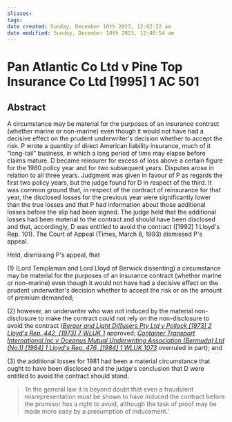 ```yaml
---
aliases: 
tags: 
date created: Sunday, December 10th 2023, 12:02:22 am
date modified: Sunday, December 10th 2023, 12:40:54 am
---
```


# Pan Atlantic Co Ltd v Pine Top Insurance Co Ltd [1995] 1 AC 501

## Abstract

A circumstance may be material for the purposes of an insurance contract (whether marine or non-marine) even though it would not have had a decisive effect on the prudent underwriter's decision whether to accept the risk. P wrote a quantity of direct American liability insurance, much of it “long-tail” business, in which a long period of time may elapse before claims mature. D became reinsurer for excess of loss above a certain figure for the 1980 policy year and for two subsequent years. Disputes arose in relation to all three years. Judgment was given in favour of P as regards the first two policy years, but the judge found for D in respect of the third. It was common ground that, in respect of the contract of reinsurance for that year, the disclosed losses for the previous year were significantly lower than the true losses and that P had information about those additional losses before the slip had been signed. The judge held that the additional losses had been material to the contract and should have been disclosed and that, accordingly, D was entitled to avoid the contract ([1992] 1 Lloyd's Rep. 101). The Court of Appeal (Times, March 8, 1993) dismissed P's appeal.

Held, dismissing P's appeal, that

(1) (Lord Templeman and Lord Lloyd of Berwick dissenting) a circumstance may be material for the purposes of an insurance contract (whether marine or non-marine) even though it would not have had a decisive effect on the prudent underwriter's decision whether to accept the risk or on the amount of premium demanded;

(2) however, an underwriter who was not induced by the material non-disclosure to make the contract could not rely on the non-disclosure to avoid the contract (_[Berger and Light Diffusers Pty Ltd v Pollock [1973] 2 Lloyd's Rep. 442, [1973] 7 WLUK 1](https://uk.westlaw.com/Document/I73DB72B0E42711DA8FC2A0F0355337E9/View/FullText.html?originationContext=document&transitionType=DocumentItem&ppcid=236d06b1c4054554b6b1551003e598d4&contextData=(sc.Default))_ approved; _[Container Transport International Inc v Oceanus Mutual Underwriting Association (Bermuda) Ltd (No.1) [1984] 1 Lloyd's Rep. 476, [1984] 1 WLUK 1073](https://uk.westlaw.com/Document/I8D7232E0E42711DA8FC2A0F0355337E9/View/FullText.html?originationContext=document&transitionType=DocumentItem&ppcid=236d06b1c4054554b6b1551003e598d4&contextData=(sc.Default))_ overruled in part); and

(3) the additional losses for 1981 had been a material circumstance that ought to have been disclosed and the judge's conclusion that D were entitled to avoid the contract should stand.

> ‘In the general law it is beyond doubt that even a fraudulent misrepresentation must be shown to have induced the contract before the promisor has a right to avoid, although the task of proof may be made more easy by a presumption of inducement.’
